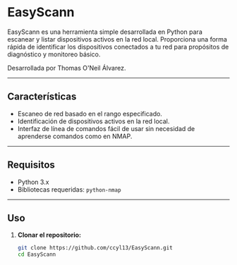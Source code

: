 # EasyScann



EasyScann es una herramienta simple desarrollada en Python para escanear y listar dispositivos activos en la red local. Proporciona una forma rápida de identificar los dispositivos conectados a tu red para propósitos de diagnóstico y monitoreo básico.

Desarrollada por Thomas O'Neil Álvarez.

---

## Características

- Escaneo de red basado en el rango especificado.
- Identificación de dispositivos activos en la red local.
- Interfaz de línea de comandos fácil de usar sin necesidad de aprenderse comandos como en NMAP.

---

## Requisitos

- Python 3.x
- Bibliotecas requeridas: `python-nmap`

---

## Uso

1. **Clonar el repositorio:**
   ```bash
   git clone https://github.com/ccyl13/EasyScann.git
   cd EasyScann
